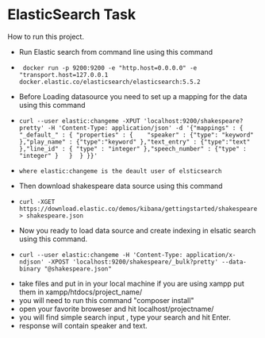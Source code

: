 # ElasticSearch Task 


How to run this project.

  - Run Elastic search from command line using this command 
  -      docker run -p 9200:9200 -e "http.host=0.0.0.0" -e "transport.host=127.0.0.1 docker.elastic.co/elasticsearch/elasticsearch:5.5.2 
  - Before Loading datasource you need to set up a mapping for the data using this command 
  -     curl --user elastic:changeme -XPUT 'localhost:9200/shakespeare?pretty' -H 'Content-Type: application/json' -d '{"mappings" : { "_default_" : { "properties" : {    "speaker" : {"type": "keyword" },"play_name" : {"type":"keyword" },"text_entry" : {"type":"text" },"line_id" : { "type" : "integer" },"speech_number" : {"type" : "integer" }   }  } }}'
  -     where elastic:changeme is the deault user of elsticsearch

  - Then download shakespeare data source using this command
  -     curl -XGET https://download.elastic.co/demos/kibana/gettingstarted/shakespeare.json > shakespeare.json
  - Now you ready to load data source and create indexing in elsatic search using this command.
  -     curl --user elastic:changeme -H 'Content-Type: application/x-ndjson' -XPOST 'localhost:9200/shakespeare/_bulk?pretty' --data-binary "@shakespeare.json"
  - take files and put in in your local machine if you are using xampp put them in xampp/htdocs/project_name/
  - you will need to run this command "composer install"
  - open your favorite broweser and hit localhost/projectname/
  - you will find simple search input , type your search and hit Enter.
  - response will contain speaker and text.
